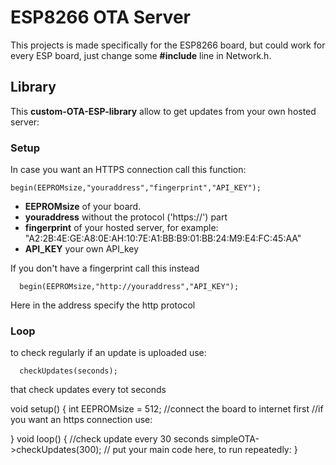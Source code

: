 # ESP8266 OTA Server
This projects is made specifically for the ESP8266 board, but could work for every ESP board, just change some **#include** line in Network.h.

## Library
This **custom-OTA-ESP-library** allow to get updates from your own hosted server:

### Setup
In case you want an HTTPS connection call this function:
```
begin(EEPROMsize,"youraddress","fingerprint","API_KEY");
```
+ **EEPROMsize** of your board.
+ **youraddress** without the protocol ('https://') part
+ **fingerprint** of your hosted server, for example: "A2:2B:4E:GE:A8:0E:AH:10:7E:A1:BB:B9:01:BB:24:M9:E4:FC:45:AA"
+ **API_KEY** your own API_key

If you don't have a fingerprint call this instead 
```
  begin(EEPROMsize,"http://youraddress","API_KEY");
```
Here in the address specify the http protocol

### Loop

to check regularly if an update is uploaded use:
```
  checkUpdates(seconds);
```
that check updates every tot seconds

void setup() {
  int EEPROMsize = 512;
  //connect the board to internet first
  //if you want an https connection use:

}
void loop() {
  //check update every 30 seconds
  simpleOTA->checkUpdates(300); 
  // put your main code here, to run repeatedly:
}
